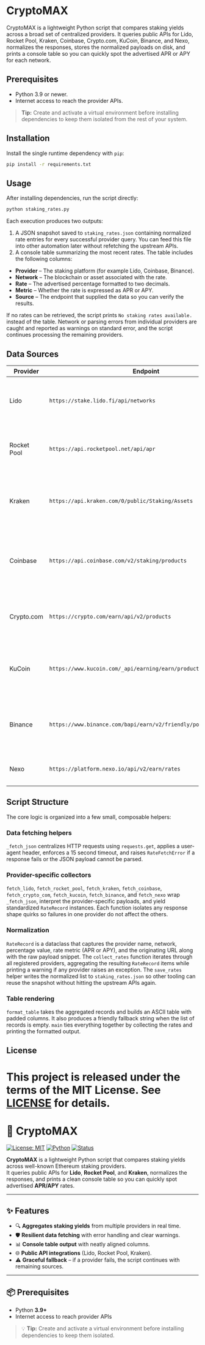 # CryptoMAX

CryptoMAX is a lightweight Python script that compares staking yields across a broad set of centralized providers. It queries public APIs for Lido, Rocket Pool, Kraken, Coinbase, Crypto.com, KuCoin, Binance, and Nexo, normalizes the responses, stores the normalized payloads on disk, and prints a console table so you can quickly spot the advertised APR or APY for each network.

## Prerequisites

- Python 3.9 or newer.
- Internet access to reach the provider APIs.

> **Tip:** Create and activate a virtual environment before installing dependencies to keep them isolated from the rest of your system.

## Installation

Install the single runtime dependency with `pip`:

```bash
pip install -r requirements.txt
```

## Usage

After installing dependencies, run the script directly:

```bash
python staking_rates.py
```

Each execution produces two outputs:

1. A JSON snapshot saved to `staking_rates.json` containing normalized rate entries for every successful provider query. You can feed this file into other automation later without refetching the upstream APIs.
2. A console table summarizing the most recent rates. The table includes the following columns:

- **Provider** – The staking platform (for example Lido, Coinbase, Binance).
- **Network** – The blockchain or asset associated with the rate.
- **Rate** – The advertised percentage formatted to two decimals.
- **Metric** – Whether the rate is expressed as APR or APY.
- **Source** – The endpoint that supplied the data so you can verify the results.

If no rates can be retrieved, the script prints `No staking rates available.` instead of the table. Network or parsing errors from individual providers are caught and reported as warnings on standard error, and the script continues processing the remaining providers.

## Data Sources

| Provider     | Endpoint                                                             | Notes |
|--------------|----------------------------------------------------------------------|-------|
| Lido         | `https://stake.lido.fi/api/networks`                                  | Returns APY or APR per supported Lido network. |
| Rocket Pool  | `https://api.rocketpool.net/api/apr`                                  | Supplies the current Ethereum staking APR. |
| Kraken       | `https://api.kraken.com/0/public/Staking/Assets`                      | Lists supported staking assets with APR/APY figures. |
| Coinbase     | `https://api.coinbase.com/v2/staking/products`                        | Catalog of Coinbase staking assets and their quoted APYs. |
| Crypto.com   | `https://crypto.com/earn/api/v2/products`                             | Earn product inventory with reward rates. |
| KuCoin       | `https://www.kucoin.com/_api/earning/earn/product/list`               | KuCoin Earn listings including flexible and fixed terms. |
| Binance      | `https://www.binance.com/bapi/earn/v2/friendly/pos/product/list`      | Binance savings and staking rates for supported tokens. |
| Nexo         | `https://platform.nexo.io/api/v2/earn/rates`                          | Nexo earn rates for supported assets. |

## Script Structure

The core logic is organized into a few small, composable helpers:

### Data fetching helpers

`_fetch_json` centralizes HTTP requests using `requests.get`, applies a user-agent header, enforces a 15 second timeout, and raises `RateFetchError` if a response fails or the JSON payload cannot be parsed.

### Provider-specific collectors

`fetch_lido`, `fetch_rocket_pool`, `fetch_kraken`, `fetch_coinbase`, `fetch_crypto_com`, `fetch_kucoin`, `fetch_binance`, and `fetch_nexo` wrap `_fetch_json`, interpret the provider-specific payloads, and yield standardized `RateRecord` instances. Each function isolates any response shape quirks so failures in one provider do not affect the others.

### Normalization

`RateRecord` is a dataclass that captures the provider name, network, percentage value, rate metric (APR or APY), and the originating URL along with the raw payload snippet. The `collect_rates` function iterates through all registered providers, aggregating the resulting `RateRecord` items while printing a warning if any provider raises an exception. The `save_rates` helper writes the normalized list to `staking_rates.json` so other tooling can reuse the snapshot without hitting the upstream APIs again.

### Table rendering

`format_table` takes the aggregated records and builds an ASCII table with padded columns. It also produces a friendly fallback string when the list of records is empty. `main` ties everything together by collecting the rates and printing the formatted output.

## License

This project is released under the terms of the MIT License. See [LICENSE](LICENSE) for details.
=======
 # 🚀 CryptoMAX

[![License: MIT](https://img.shields.io/badge/License-MIT-green.svg)](LICENSE)
[![Python](https://img.shields.io/badge/Python-3.9%2B-blue)](https://www.python.org/)
[![Status](https://img.shields.io/badge/status-active-success.svg)]()

**CryptoMAX** is a lightweight Python script that compares staking yields across well-known Ethereum staking providers.  
It queries public APIs for **Lido**, **Rocket Pool**, and **Kraken**, normalizes the responses, and prints a clean console table so you can quickly spot advertised **APR/APY** rates.

---

## ✨ Features

- 🔍 **Aggregates staking yields** from multiple providers in real time.  
- 🛡️ **Resilient data fetching** with error handling and clear warnings.  
- 📊 **Console table output** with neatly aligned columns.  
- 🌐 **Public API integrations** (Lido, Rocket Pool, Kraken).  
- ⚠️ **Graceful fallback** – if a provider fails, the script continues with remaining sources.  

---

## 📦 Prerequisites

- Python **3.9+**
- Internet access to reach provider APIs

> 💡 **Tip:** Create and activate a virtual environment before installing dependencies to keep them isolated.


